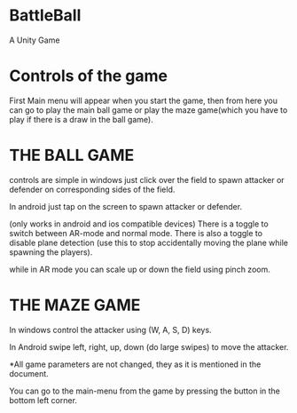 # BattleBall
A Unity Game

Controls of the game
======================================================================
First Main menu will appear when you start the game, then from here you can
go to play the main ball game or play the maze game(which you have to play if there is a draw in the ball game).

THE BALL GAME
=============
controls are simple in windows just click over the field to spawn attacker or defender on corresponding sides of the field.

In android just tap on the screen to spawn attacker or defender.

(only works in android and ios compatible devices)
There is a toggle to switch between AR-mode and normal mode. There is also a toggle to disable plane detection (use this to
stop accidentally moving the plane while spawning the players).

while in AR mode you can scale up or down the field using pinch zoom.

THE MAZE GAME
=============
In windows control the attacker using (W, A, S, D) keys.

In Android swipe left, right, up, down (do large swipes) to move the attacker.

*All game parameters are not changed, they as it is mentioned in the document.

You can go to the main-menu from the game by pressing the button in the bottom left corner.
